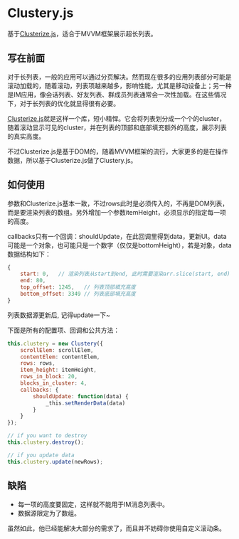 # Clustery.js

基于[Clusterize.js](http://clusterize.js.org/)，适合于MVVM框架展示超长列表。

## 写在前面

对于长列表，一般的应用可以通过分页解决。然而现在很多的应用列表部分可能是滚动加载的，随着滚动，列表项越来越多，影响性能，尤其是移动设备上；另一种是IM应用，像会话列表、好友列表、群成员列表通常会一次性加载。在这些情况下，对于长列表的优化就显得很有必要。

[Clusterize.js](http://clusterize.js.org/)就是这样一个库，短小精悍。它会将列表划分成一个个的cluster，随着滚动显示可见的cluster，并在列表的顶部和底部填充额外的高度，展示列表的真实高度。

不过Clusterize.js是基于DOM的，随着MVVM框架的流行，大家更多的是在操作数据，所以基于Clusterize.js做了Clustery.js。

## 如何使用

参数和Clusterize.js基本一致，不过rows此时是必须传入的，不再是DOM列表，而是要渲染列表的数组。另外增加一个参数itemHeight，必须显示的指定每一项的高度。

callbacks只有一个回调：shouldUpdate，在此回调里得到data，更新UI。data可能是一个对象，也可能只是一个数字（仅仅是bottomHeight），若是对象，data数据结构如下：
```js
{
    start: 0,   // 渲染列表从start到end, 此时需要渲染arr.slice(start, end)   
    end: 80,
    top_offset: 1245,   // 列表顶部填充高度
    bottom_offset: 3349 // 列表底部填充高度
}
```

列表数据源更新后, 记得update一下~

下面是所有的配置项、回调和公共方法：

```js
this.clustery = new Clustery({
    scrollElem: scrollElem,
    contentElem: contentElem,
    rows: rows,
    item_height: itemHeight,
    rows_in_block: 20,
    blocks_in_cluster: 4,
    callbacks: {
        shouldUpdate: function(data) {
            _this.setRenderData(data)
        }
    }
});

// if you want to destroy
this.clustery.destroy();

// if you update data
this.clustery.update(newRows);
```

## 缺陷

* 每一项的高度要固定，这样就不能用于IM消息列表中。
* 数据源限定为了数组。

虽然如此，他已经能解决大部分的需求了，而且并不妨碍你使用自定义滚动条。